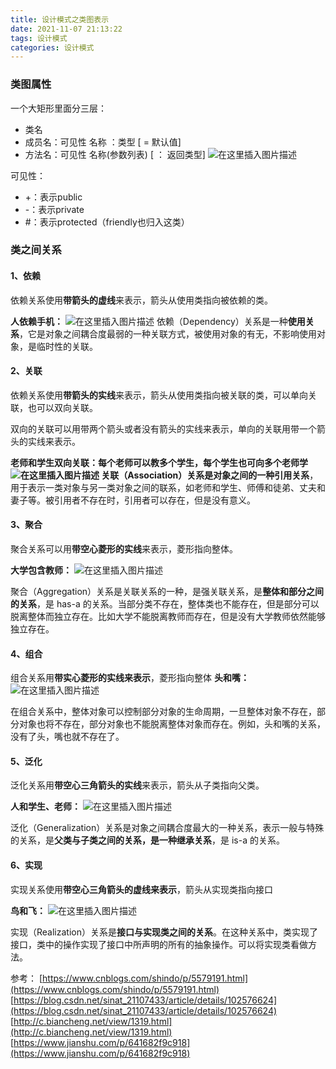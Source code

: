 ```yaml
---
title: 设计模式之类图表示
date: 2021-11-07 21:13:22
tags: 设计模式
categories: 设计模式
---
```

### 类图属性
一个大矩形里面分三层：
- 类名
- 成员名：可见性 名称 ：类型 [ = 默认值]
- 方法名：可见性  名称(参数列表) [ ： 返回类型]
![在这里插入图片描述](https://img-blog.csdnimg.cn/c59f02761f6b4d5c926297de49d48cfa.png?x-oss-process=image/watermark,type_ZHJvaWRzYW5zZmFsbGJhY2s,shadow_50,text_Q1NETiBAcXFx55av5ZWm55av5ZWm,size_20,color_FFFFFF,t_70,g_se,x_16)

可见性：
- +：表示public
- -：表示private
- #：表示protected（friendly也归入这类）

### 类之间关系
#### 1、依赖
依赖关系使用**带箭头的虚线**来表示，箭头从使用类指向被依赖的类。

**人依赖手机：**
![在这里插入图片描述](https://img-blog.csdnimg.cn/f53bd1f094a946b9a8121fe7f7c3beb9.png?x-oss-process=image/watermark,type_ZHJvaWRzYW5zZmFsbGJhY2s,shadow_50,text_Q1NETiBAcXFx55av5ZWm55av5ZWm,size_20,color_FFFFFF,t_70,g_se,x_16)
依赖（Dependency）关系是一种**使用关系**，它是对象之间耦合度最弱的一种关联方式，被使用对象的有无，不影响使用对象，是临时性的关联。

#### 2、关联
依赖关系使用**带箭头的实线**来表示，箭头从使用类指向被关联的类，可以单向关联，也可以双向关联。

双向的关联可以用带两个箭头或者没有箭头的实线来表示，单向的关联用带一个箭头的实线来表示。

**老师和学生双向关联：**每个老师可以教多个学生，每个学生也可向多个老师学
![在这里插入图片描述](https://img-blog.csdnimg.cn/59ed529d91fb40fcb133824a7fc0f59b.png?x-oss-process=image/watermark,type_ZHJvaWRzYW5zZmFsbGJhY2s,shadow_50,text_Q1NETiBAcXFx55av5ZWm55av5ZWm,size_20,color_FFFFFF,t_70,g_se,x_16)
关联（Association）关系是对象之间的一种**引用关系**，用于表示一类对象与另一类对象之间的联系，如老师和学生、师傅和徒弟、丈夫和妻子等。被引用者不存在时，引用者可以存在，但是没有意义。

#### 3、聚合
聚合关系可以用**带空心菱形的实线**来表示，菱形指向整体。

**大学包含教师：**
![在这里插入图片描述](https://img-blog.csdnimg.cn/5979cb34f002423bb819274d3a3798d0.png?x-oss-process=image/watermark,type_ZHJvaWRzYW5zZmFsbGJhY2s,shadow_50,text_Q1NETiBAcXFx55av5ZWm55av5ZWm,size_20,color_FFFFFF,t_70,g_se,x_16)


聚合（Aggregation）关系是关联关系的一种，是强关联关系，是**整体和部分之间的关系**，是 has-a 的关系。当部分类不存在，整体类也不能存在，但是部分可以脱离整体而独立存在。比如大学不能脱离教师而存在，但是没有大学教师依然能够独立存在。

#### 4、组合
组合关系用**带实心菱形的实线来表示**，菱形指向整体
**头和嘴：**
![在这里插入图片描述](https://img-blog.csdnimg.cn/9accac46ce1d4eb382cdf8d1c00623b6.png?x-oss-process=image/watermark,type_ZHJvaWRzYW5zZmFsbGJhY2s,shadow_50,text_Q1NETiBAcXFx55av5ZWm55av5ZWm,size_20,color_FFFFFF,t_70,g_se,x_16)

在组合关系中，整体对象可以控制部分对象的生命周期，一旦整体对象不存在，部分对象也将不存在，部分对象也不能脱离整体对象而存在。例如，头和嘴的关系，没有了头，嘴也就不存在了。

#### 5、泛化
泛化关系用**带空心三角箭头的实线**来表示，箭头从子类指向父类。

**人和学生、老师：**
![在这里插入图片描述](https://img-blog.csdnimg.cn/b27b8f34dcfd4134b179533991d8d045.png?x-oss-process=image/watermark,type_ZHJvaWRzYW5zZmFsbGJhY2s,shadow_50,text_Q1NETiBAcXFx55av5ZWm55av5ZWm,size_20,color_FFFFFF,t_70,g_se,x_16)

泛化（Generalization）关系是对象之间耦合度最大的一种关系，表示一般与特殊的关系，是**父类与子类之间的关系，是一种继承关系**，是 is-a 的关系。

#### 6、实现
实现关系使用**带空心三角箭头的虚线来表示**，箭头从实现类指向接口

**鸟和飞：**
![在这里插入图片描述](https://img-blog.csdnimg.cn/2380c43ba2dc4c07b395882e3930059c.png?x-oss-process=image/watermark,type_ZHJvaWRzYW5zZmFsbGJhY2s,shadow_50,text_Q1NETiBAcXFx55av5ZWm55av5ZWm,size_15,color_FFFFFF,t_70,g_se,x_16)

实现（Realization）关系是**接口与实现类之间的关系**。在这种关系中，类实现了接口，类中的操作实现了接口中所声明的所有的抽象操作。可以将实现类看做方法。

参考：
[https://www.cnblogs.com/shindo/p/5579191.html](https://www.cnblogs.com/shindo/p/5579191.html)
[https://blog.csdn.net/sinat_21107433/article/details/102576624](https://blog.csdn.net/sinat_21107433/article/details/102576624)
[http://c.biancheng.net/view/1319.html](http://c.biancheng.net/view/1319.html)
[https://www.jianshu.com/p/641682f9c918](https://www.jianshu.com/p/641682f9c918)
